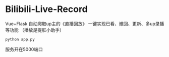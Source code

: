 # Bilibili-Live-Record
Vue+Flask 自动爬取up主的《直播回放》 一键实现已看、撤回、更新、多up录播等功能 （播放是提肛小助手） 
```
python app.py
```
服务开在5000端口 
